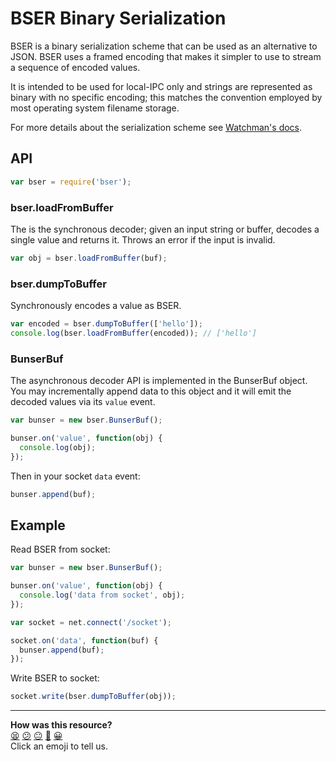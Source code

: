 # BSER Binary Serialization

BSER is a binary serialization scheme that can be used as an alternative to JSON.
BSER uses a framed encoding that makes it simpler to use to stream a sequence of
encoded values.

It is intended to be used for local-IPC only and strings are represented as binary
with no specific encoding; this matches the convention employed by most operating
system filename storage.

For more details about the serialization scheme see
[Watchman's docs](https://facebook.github.io/watchman/docs/bser.html).

## API

```js
var bser = require('bser');
```

### bser.loadFromBuffer

The is the synchronous decoder; given an input string or buffer,
decodes a single value and returns it.  Throws an error if the
input is invalid.

```js
var obj = bser.loadFromBuffer(buf);
```

### bser.dumpToBuffer

Synchronously encodes a value as BSER.

```js
var encoded = bser.dumpToBuffer(['hello']);
console.log(bser.loadFromBuffer(encoded)); // ['hello']
```

### BunserBuf

The asynchronous decoder API is implemented in the BunserBuf object.
You may incrementally append data to this object and it will emit the
decoded values via its `value` event.

```js
var bunser = new bser.BunserBuf();

bunser.on('value', function(obj) {
  console.log(obj);
});
```

Then in your socket `data` event:

```js
bunser.append(buf);
```

## Example

Read BSER from socket:

```js
var bunser = new bser.BunserBuf();

bunser.on('value', function(obj) {
  console.log('data from socket', obj);
});

var socket = net.connect('/socket');

socket.on('data', function(buf) {
  bunser.append(buf);
});
```

Write BSER to socket:

```js
socket.write(bser.dumpToBuffer(obj));
```


<!-- BEGIN GENERATED SECTION DO NOT EDIT -->

---

**How was this resource?**  
[😫](https://airtable.com/shrUJ3t7KLMqVRFKR?prefill_Repository=makersacademy/javascript-web-applications&prefill_File=resources/example-4/node_modules/bser/README.md&prefill_Sentiment=😫) [😕](https://airtable.com/shrUJ3t7KLMqVRFKR?prefill_Repository=makersacademy/javascript-web-applications&prefill_File=resources/example-4/node_modules/bser/README.md&prefill_Sentiment=😕) [😐](https://airtable.com/shrUJ3t7KLMqVRFKR?prefill_Repository=makersacademy/javascript-web-applications&prefill_File=resources/example-4/node_modules/bser/README.md&prefill_Sentiment=😐) [🙂](https://airtable.com/shrUJ3t7KLMqVRFKR?prefill_Repository=makersacademy/javascript-web-applications&prefill_File=resources/example-4/node_modules/bser/README.md&prefill_Sentiment=🙂) [😀](https://airtable.com/shrUJ3t7KLMqVRFKR?prefill_Repository=makersacademy/javascript-web-applications&prefill_File=resources/example-4/node_modules/bser/README.md&prefill_Sentiment=😀)  
Click an emoji to tell us.

<!-- END GENERATED SECTION DO NOT EDIT -->
